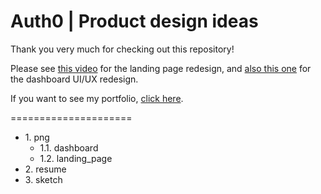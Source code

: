# Auth0 | Product design ideas

Thank you very much for checking out this repository!

Please see [this video](https://www.youtube.com/watch?v=r9LolFc2Wj0) for the landing page redesign, and [also this one](https://www.youtube.com/watch?v=ZIfKDBCmvwE) for the dashboard UI/UX redesign.

If you want to see my portfolio, [click here](http://kenarai.github.io/).

=====================

* 1\. png 
    * 1.1\. dashboard
    * 1.2\. landing_page
* 2\. resume 
* 3\. sketch
